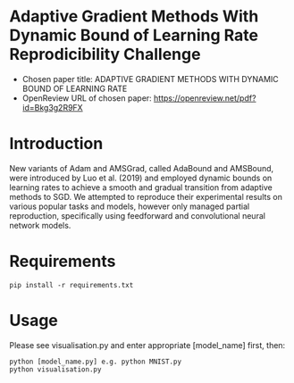 
# Adaptive Gradient Methods With Dynamic Bound of Learning Rate Reprodicibility Challenge
- Chosen paper title: ADAPTIVE GRADIENT METHODS WITH DYNAMIC BOUND OF LEARNING RATE
- OpenReview URL of chosen paper: https://openreview.net/pdf?id=Bkg3g2R9FX

# Introduction
New variants of Adam and AMSGrad, called AdaBound and AMSBound, were introduced by Luo et al. (2019) and employed dynamic bounds on learning rates to achieve a smooth and gradual transition from adaptive methods to SGD. We attempted to reproduce their experimental results on various popular tasks and models, however only managed partial reproduction, specifically using feedforward and convolutional neural network models.

# Requirements
```
pip install -r requirements.txt
```

# Usage
Please see visualisation.py and enter appropriate [model_name] first, then:

```
python [model_name.py] e.g. python MNIST.py
python visualisation.py
```

